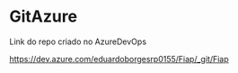 # GitAzure

Link do repo criado no AzureDevOps


https://dev.azure.com/eduardoborgesrp0155/Fiap/_git/Fiap
